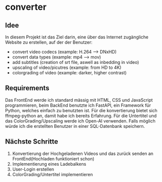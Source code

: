 # converter
## Idee
In diesem Projekt ist das Ziel darin, eine über das Internet zugängliche Website zu erstellen, auf der der Benutzer:
- convert video codecs (example: H.264 --> DNxHD) 
- convert data types (example: mp4 --> mov)
- add subtitles (creation of srt file, aswell as inbedding in video)
- upscaling of video/picutres (example: from HD to 4K)
- colorgrading of video (example: darker, higher contrast)
## Requirements
Das FrontEnd werde ich standard mässig mit HTML, CSS und JavaScript programmieren, beim BackEnd benutzte ich FastAPI, ein Framework für Python, welches einfach zu benutzten ist. Für die konvertierung bietet sich ffmpeg-python an, damit habe ich bereits Erfahrung. Für die Untertitel und das ColorGrading/Upscaling werde ich Open-AI verwenden. Falls möglich würde ich die erstellten Benutzer in einer SQL-Datenbank speichern.
## Nächste Schritte
1. Konvertierung der Hochgeladenen Videos und das zurück senden an FrontEnd(Hochladen funktioniert schon)
2. Implementierung eines Ladebalkens
3. User-Login erstellen
4. ColorGrading/Untertitel implementieren

